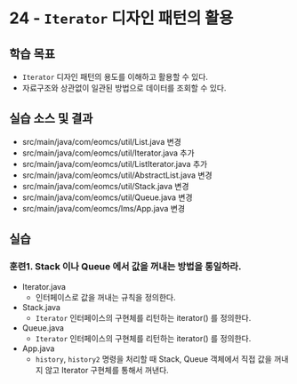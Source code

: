 # 24 - `Iterator` 디자인 패턴의 활용

## 학습 목표

- `Iterator` 디자인 패턴의 용도를 이해하고 활용할 수 있다.
- 자료구조와 상관없이 일관된 방법으로 데이터를 조회할 수 있다.


## 실습 소스 및 결과

- src/main/java/com/eomcs/util/List.java 변경
- src/main/java/com/eomcs/util/Iterator.java 추가
- src/main/java/com/eomcs/util/ListIterator.java 추가
- src/main/java/com/eomcs/util/AbstractList.java 변경
- src/main/java/com/eomcs/util/Stack.java 변경
- src/main/java/com/eomcs/util/Queue.java 변경
- src/main/java/com/eomcs/lms/App.java 변경

## 실습

### 훈련1. Stack 이나 Queue 에서 값을 꺼내는 방법을 통일하라.

- Iterator.java
    - 인터페이스로 값을 꺼내는 규칙을 정의한다.
- Stack.java
    - `Iterator` 인터페이스의 구현체를 리턴하는 iterator() 를 정의한다.
- Queue.java
    - `Iterator` 인터페이스의 구현체를 리턴하는 iterator() 를 정의한다.
- App.java
    - `history`, `history2` 명령을 처리할 때 Stack, Queue 객체에서 직접 값을 꺼내지 않고 Iterator 구현체를 통해서 꺼낸다.
